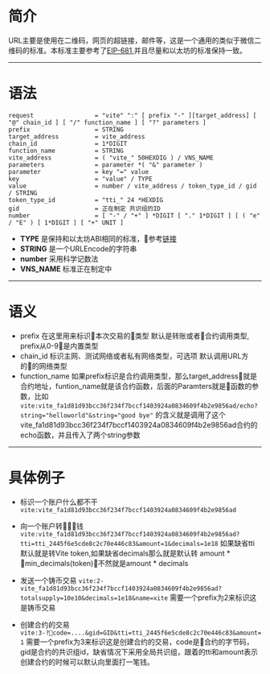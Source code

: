 # 简介
URL主要是使用在二维码，网页的超链接，邮件等，这是一个通用的类似于微信二维码的标准。本标准主要参考了[EIP-681](https://eips.ethereum.org/EIPS/eip-681),并且尽量和以太坊的标准保持一致。
***
# 语法
```
request                 = "vite" ":" [ prefix "-" ][target_address] [ "@" chain_id ] [ "/" function_name ] [ "?" parameters ]
prefix                  = STRING
target_address          = vite_address
chain_id                = 1*DIGIT
function_name           = STRING
vite_address            = ( "vite_" 50HEXDIG ) / VNS_NAME
parameters              = parameter *( "&" parameter )
parameter               = key "=" value
key                     = "value" / TYPE
value                   = number / vite_address / token_type_id / gid / STRING  
token_type_id           = "tti_" 24 *HEXDIG
gid                     = 正在制定 共识组的ID
number                  = [ "-" / "+" ] *DIGIT [ "." 1*DIGIT ] [ ( "e" / "E" ) [ 1*DIGIT ] [ "+" UNIT ]
```


* **TYPE** 是保持和以太坊ABI相同的标准，参考[链接](https://solidity.readthedocs.io/en/develop/abi-spec.html)
* **STRING** 是一个URLEncode的字符串
* **number** 采用科学记数法
* **VNS_NAME** 标准正在制定中
***
# 语义

* prefix  在这里用来标识本次交易的类型 默认是转账或者合约调用类型, prefix从0-9是内置类型
* chain_id 标识主网、测试网络或者私有网络类型，可选项 默认调用URL方的的网络类型
* function_name 如果prefix标识是合约调用类型，那么target_address就是合约地址，funtion_name就是该合约函数，后面的Paramters就是函数的参数，比如
`vite:vite_fa1d81d93bcc36f234f7bccf1403924a0834609f4b2e9856ad/echo?string="helloworld"&string="good bye"` 的含义就是调用了这个vite_fa1d81d93bcc36f234f7bccf1403924a0834609f4b2e9856ad合约的echo函数，并且传入了两个string参数
***
# 具体例子
* 标识一个账户什么都不干
`vite:vite_fa1d81d93bcc36f234f7bccf1403924a0834609f4b2e9856ad`

* 向一个账户转钱
`vite:vite_fa1d81d93bcc36f234f7bccf1403924a0834609f4b2e9856ad?tti=tti_2445f6e5cde8c2c70e446c83&amount=1&decimals=1e18`
如果缺省tti默认就是转Vite token,如果缺省decimals那么就是默认转 amount * min_decimals(token)，不然就是amount * decimals

* 发送一个铸币交易
`vite:2-vite_fa1d81d93bcc36f234f7bccf1403924a0834609f4b2e9856ad?totalsupply=10e10&decimals=1e18&name=xite`
需要一个prefix为2来标识这是铸币交易

* 创建合约的交易
`vite:3-?code=....&gid=GID&tti=tti_2445f6e5cde8c2c70e446c83&amount=1`
需要一个prefix为3来标识这是创建合约的交易，code是合约的字节码，gid是合约的共识组id，缺省情况下采用全局共识组，跟着的tti和amount表示创建合约的时候可以默认向里面打一笔钱。


